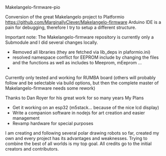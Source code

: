 Makelangelo-firmware-pio

Conversion of the great Makelangelo project to Platformio https://github.com/MarginallyClever/Makelangelo-firmware
Arduino IDE is a pain for debugging, therefore I try to setup a different structure.

Important note:
The Makelangelo-firmware repository is currently only a Submodule and I did several changes locally.
- Removed all libraries (they are fetched via lib_deps in plaformio.ini)
- resolved namespace conflict for EEPROM include by changing the files and the functions as well as includes to Meeprom, mEeprom ... 
- 


Currently only tested and working for RUMBA board (others will probably follow and be selectable via build options, but then the complete master of Makelangelo-firmware needs some rework)

Thanks to Dan Royer for his great work for so many years
My Plans
- Get it working on an esp32 (m5stack... because of the nice lcd display)
- Write a companion software in nodejs for art creation and easier management
- Revamp hardware for special purposes

I am creating and following several polar drawing robots so far, created my own and every project has its advantages and weaknesses. Trying to combine the best of all worlds is my top goal. All credits go to the initial creators and contributors.


